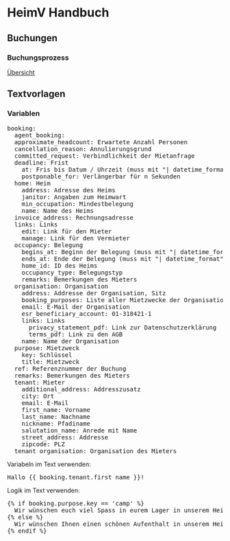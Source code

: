 # HeimV Handbuch

## Buchungen

### Buchungsprozess

[Übersicht](./flow)

## Textvorlagen

### Variablen

<pre>
booking:
  agent_booking:
  approximate_headcount: Erwartete Anzahl Personen
  cancellation_reason: Annulierungsgrund
  committed_request: Verbindlichkeit der Mietanfrage
  deadline: Frist
    at: Fris bis Datum / Uhrzeit (muss mit "| datetime_format" kombiniert werden)
    postponable_for: Verlängerbar für n Sekunden
  home: Heim
    address: Adresse des Heims
    janitor: Angaben zum Heimwart
    min_occupation: Mindestbelegung
    name: Name des Heims
  invoice_address: Rechnungsadresse
  links: Links
    edit: Link für den Mieter
    manage: Link für den Vermieter
  occupancy: Belegung
    begins_at: Beginn der Belegung (muss mit "| datetime_format" kombiniert werden)
    ends_at: Ende der Belegung (muss mit "| datetime_format" kombiniert werden)
    home_id: ID des Heims
    occupancy_type: Belegungstyp
    remarks: Bemerkungen des Mieters
  organisation: Organisation
    address: Addresse der Organisation, Sitz
    booking_purposes: Liste aller Mietzwecke der Organisation
    email: E-Mail der Organisation
    esr_beneficiary_account: 01-318421-1
    links: Links
      privacy_statement_pdf: Link zur Datenschutzerklärung
      terms_pdf: Link zu den AGB
    name: Name der Organisation
  purpose: Mietzweck
    key: Schlüssel
    title: Mietzweck
  ref: Referenznummer der Buchung
  remarks: Bemerkungen des Mieters
  tenant: Mieter
    additional_address: Addresszusatz
    city: Ort
    email: E-Mail
    first_name: Vorname
    last_name: Nachname
    nickname: Pfadiname
    salutation_name: Anrede mit Name
    street_address: Addresse
    zipcode: PLZ
  tenant_organisation: Organisation des Mieters
</pre>

Variabeln im Text verwenden:

<pre>
Hallo {{ booking.tenant.first_name }}!
</pre>

Logik im Text verwenden:

<pre>
{% if booking.purpose.key == 'camp' %}
  Wir wünschen euch viel Spass in eurem Lager in unserem Heim!
{% else %}
  Wir wünschen Ihnen einen schönen Aufenthalt in unserem Heim!
{% endif %}
</pre>
